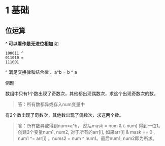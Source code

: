 # 1 基础

## 位运算

**^ 可以看作是无进位相加** 如

```
100011 ^
011010 =
111001
```

^ 满足交换律和结合律： a^b = b ^ a

例题

数组中只有1个数出现了奇数次，其他都出现偶数次，求这个出现奇数次的数。

> 答：所有数都异或存入num变量中

有2个数出现了奇数次，其他数出现了偶数次，求这两个数。

> 答：所有数异或得到num=a^b， 然后mask = num & (-num) 得到一位1。创建2个变量num1, num2, 对于所有的arr[i], 如果arr[i] & mask == 0 , num1 ^= arr[i] 。nums2 = num ^ num1。最后num1, num2即为所求。



